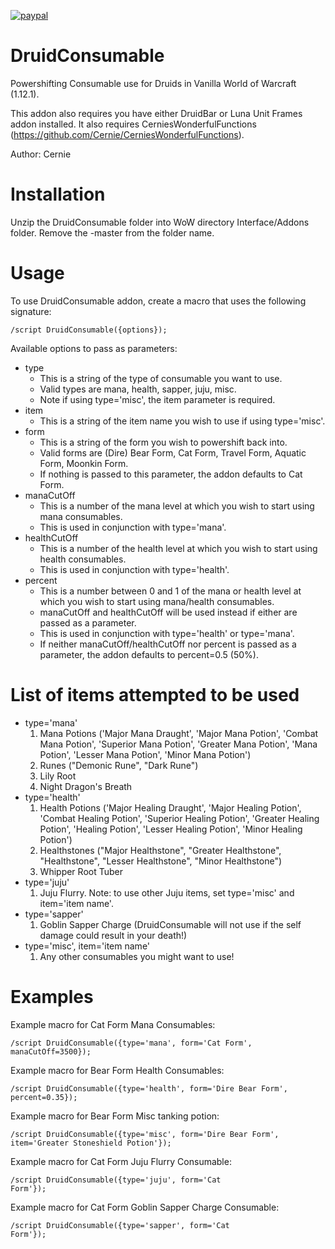 [![paypal](https://www.paypalobjects.com/en_US/i/btn/btn_donateCC_LG.gif)](https://www.paypal.com/cgi-bin/webscr?cmd=_donations&business=3LLQHP7FGQJWL&currency_code=USD)

# DruidConsumable
Powershifting Consumable use for Druids in Vanilla World of Warcraft (1.12.1).

This addon also requires you have either DruidBar or Luna Unit Frames addon installed. It also requires CerniesWonderfulFunctions (https://github.com/Cernie/CerniesWonderfulFunctions).

Author: Cernie


# Installation

Unzip the DruidConsumable folder into WoW directory Interface/Addons folder. Remove the -master from the folder name.

# Usage

To use DruidConsumable addon, create a macro that uses the following signature:

<code>/script DruidConsumable({options});</code>

Available options to pass as parameters:
- type
  - This is a string of the type of consumable you want to use.
  - Valid types are mana, health, sapper, juju, misc.
  - Note if using type='misc', the item parameter is required.
- item
  - This is a string of the item name you wish to use if using type='misc'.
- form
  - This is a string of the form you wish to powershift back into.
  - Valid forms are (Dire) Bear Form, Cat Form, Travel Form, Aquatic Form, Moonkin Form.
  - If nothing is passed to this parameter, the addon defaults to Cat Form.
- manaCutOff
  - This is a number of the mana level at which you wish to start using mana consumables.
  - This is used in conjunction with type='mana'.
- healthCutOff
  - This is a number of the health level at which you wish to start using health consumables.
  - This is used in conjunction with type='health'.
- percent
  - This is a number between 0 and 1 of the mana or health level at which you wish to start using mana/health consumables.
  - manaCutOff and healthCutOff will be used instead if either are passed as a parameter.
  - This is used in conjunction with type='health' or type='mana'.
  - If neither manaCutOff/healthCutOff nor percent is passed as a parameter, the addon defaults to percent=0.5 (50%).
  
# List of items attempted to be used
- type='mana'
  1. Mana Potions ('Major Mana Draught', 'Major Mana Potion', 'Combat Mana Potion', 'Superior Mana Potion', 'Greater Mana Potion', 'Mana Potion', 'Lesser Mana Potion', 'Minor Mana Potion')
  2. Runes ("Demonic Rune", "Dark Rune")
  3. Lily Root
  4. Night Dragon's Breath
- type='health'
  1. Health Potions ('Major Healing Draught', 'Major Healing Potion', 'Combat Healing Potion', 'Superior Healing Potion', 'Greater Healing Potion', 'Healing Potion', 'Lesser Healing Potion', 'Minor Healing Potion')
  2. Healthstones ("Major Healthstone", "Greater Healthstone", "Healthstone", "Lesser Healthstone", "Minor Healthstone")
  3. Whipper Root Tuber
- type='juju'
  1. Juju Flurry. Note: to use other Juju items, set type='misc' and item='item name'.
- type='sapper'
  1. Goblin Sapper Charge (DruidConsumable will not use if the self damage could result in your death!)
- type='misc', item='item name'
  1. Any other consumables you might want to use!

# Examples
Example macro for Cat Form Mana Consumables:

<code>/script DruidConsumable({type='mana', form='Cat Form', manaCutOff=3500});</code>

Example macro for Bear Form Health Consumables:

<code>/script DruidConsumable({type='health', form='Dire Bear Form', percent=0.35});</code>

Example macro for Bear Form Misc tanking potion:

<code>/script DruidConsumable({type='misc', form='Dire Bear Form', item='Greater Stoneshield Potion'});</code>

Example macro for Cat Form Juju Flurry Consumable:

<code>/script DruidConsumable({type='juju', form='Cat Form'});</code>

Example macro for Cat Form Goblin Sapper Charge Consumable:

<code>/script DruidConsumable({type='sapper', form='Cat Form'});</code>

